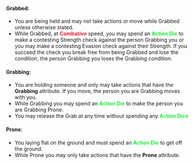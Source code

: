 #### Grabbed:
- You are being held and may not take actions or move while Grabbed unless otherwise stated.
- While Grabbed, at <span style="font-weight:bold; color:rgb(235, 33, 53)">Combative</span> speed, you may spend an <span style="font-weight:bold; color:rgb(33, 235, 60)">Action Die</span> to make a contesting Strength check against the person Grabbing you or you may make a contesting Evasion check against their Strength. If you succeed the check you break free from being Grabbed and lose the condition, the person Grabbing you loses the Grabbing condition. 
#### Grabbing:
- You are holding someone and only may take actions that have the **Grabbing** attribute. If you move, the person you are Grabbing moves with you.
- While Grabbing you may spend an <span style="font-weight:bold; color:rgb(33, 235, 60)">Action Die</span> to make the person you are Grabbing Prone.
- You may release the Grab at any time without spending any <span style="font-weight:bold; color:rgb(33, 235, 60)">Action Dice</span> 
#### Prone:
- You laying flat on the ground and must spend an <span style="font-weight:bold; color:rgb(33, 235, 60)">Action Die</span> to get off the ground.
- While Prone you may only take actions that have the **Prone** attribute.